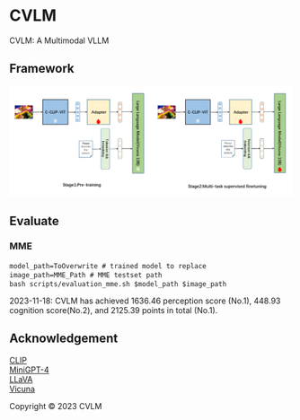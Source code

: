 # CVLM

CVLM: A Multimodal VLLM

## Framework

![framework.png](assets/framework.png)

## Evaluate

### MME

```
model_path=ToOverwrite # trained model to replace  
image_path=MME_Path # MME testset path  
bash scripts/evaluation_mme.sh $model_path $image_path  

```

2023-11-18: CVLM has achieved 1636.46 perception score (No.1), 448.93 cognition score(No.2), and 2125.39 points in total (No.1).  


## Acknowledgement

[CLIP](https://github.com/openai/CLIP)  
[MiniGPT-4](https://minigpt-4.github.io/)   
[LLaVA](https://github.com/haotian-liu/LLaVA)  
[Vicuna](https://github.com/lm-sys/FastChat)  


Copyright © 2023 CVLM 

